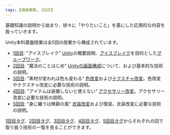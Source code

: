 ```yaml
---
tags: [講義概要, 1回目]
---
```


基礎知識の説明から始まり、徐々に「やりたいこと」を基にした応用的な内容を扱っていきます。

Unity本科基盤授業は全5回の授業から構成されています。

- [1回目](/docs/tags/1-回目): "アイスブレイク" [Unity](../STU/Unity)の概要説明、[アイスブレイク](../あ行/アイスブレイク)を目的とした[グループワーク](../か行/グループワーク)。
- [2回目](/docs/tags/2-回目): "魔法のことはじめ" [Unityの画面構成](../STU/Unityの画面構成)について、および基本的な技術の説明。
- [3回目](/docs/tags/3-回目): "素材が変われば色も変わる" [色改変](../あ行/色改変)および[テクスチャ改変](../た行/テクスチャ改変)。色改変やテクスチャ改変に必要な技術の説明。
- [4回目](/docs/tags/4-回目): "アイテムは装備しないと使えない" [アクセサリー改変](../あ行/アクセサリー改変)。アクセサリー改変に必要な技術の説明。
- [5回目](/docs/tags/5-回目): "身に纏うは無窮の風" [衣装改変](../あ行/衣装改変)および復習。衣装改変に必要な技術の説明。

[1回目タグ](/docs/tags/1-回目)、[2回目タグ](/docs/tags/2-回目)、[3回目タグ](/docs/tags/3-回目)、[4回目タグ](/docs/tags/4-回目)、[5回目タグ](/docs/tags/5-回目)からそれぞれの回で取り扱う技術の一覧を見ることができます。

